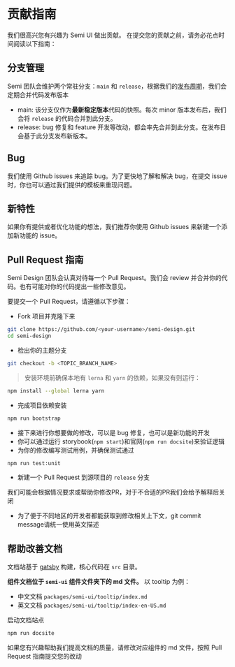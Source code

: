 # 贡献指南

我们很高兴您有兴趣为 Semi UI 做出贡献。 在提交您的贡献之前，请务必花点时间阅读以下指南：

## 分支管理
Semi 团队会维护两个常驻分支：`main` 和 `release`，根据我们的[发布周期](https://semi.design/zh-CN/start/changelog)，我们会定期合并代码发布版本
 - main: 该分支仅作为**最新稳定版本**代码的快照。每次 minor 版本发布后，我们会将 `release` 的代码合并到此分支。
 - release: bug 修复和 feature 开发等改动，都会率先合并到此分支。在发布日会基于此分支发布新版本。
## Bug
我们使用 Github issues 来追踪 bug。为了更快地了解和解决 bug，在提交 issue 时，你也可以通过我们提供的模板来重现问题。
## 新特性
如果你有提供或者优化功能的想法，我们推荐你使用 Github issues 来新建一个添加新功能的 issue。

## Pull Request 指南
Semi Design 团队会认真对待每一个 Pull Request。我们会 review 并合并你的代码。也有可能对你的代码提出一些修改意见。

要提交一个 Pull Request，请遵循以下步骤：
 - Fork 项目并克隆下来
```bash
git clone https://github.com/<your-username>/semi-design.git
cd semi-design
```
 - 检出你的主题分支
```bash
git checkout -b <TOPIC_BRANCH_NAME>
```
>安装环境前确保本地有 `lerna` 和 `yarn` 的依赖，如果没有则运行：
```bash
npm install --global lerna yarn
```
 - 完成项目依赖安装
```bash
npm run bootstrap
```
 - 接下来进行你想要做的修改，可以是 bug 修复，也可以是新功能的开发
 - 你可以通过运行 storybook(`npm start`)和官网(`npm run docsite`)来验证逻辑
 - 为你的修改编写测试用例，并确保测试通过
```bash
npm run test:unit
```
 - 新建一个 Pull Request 到源项目的 `release` 分支

我们可能会根据情况要求或帮助你修改PR，对于不合适的PR我们会给予解释后关闭

- 为了便于不同地区的开发者都能获取到修改相关上下文，git commit message请统一使用英文描述

## 帮助改善文档
文档站基于 [gatsby](https://www.gatsbyjs.com/) 构建，核心代码在 `src` 目录。

**组件文档位于 `semi-ui` 组件文件夹下的 md 文件。** 以 tooltip 为例：

* 中文文档 `packages/semi-ui/tooltip/index.md` 
* 英文文档 `packages/semi-ui/tooltip/index-en-US.md`

启动文档站点
```sh
npm run docsite
```
如果您有兴趣帮助我们提高文档的质量，请修改对应组件的 md 文件，按照 Pull Request 指南提交您的改动
